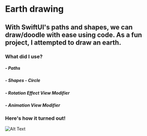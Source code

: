 # Earth drawing

## With SwiftUI's paths and shapes, we can draw/doodle with ease using code. As a fun project, I attempted to draw an earth. 

### What did I use? 

##### - Paths
##### - Shapes - Circle
##### - Rotation Effect View Modifier 
##### - Animation View Modifier

### Here's how it turned out! 

![Alt Text](https://media.giphy.com/media/Zt8lJR5HqMyX8HrzW3/giphy.gif?cid=790b7611ca16512a8749246a7db5a0a73574a70c7d0bb531&rid=giphy.gif)

